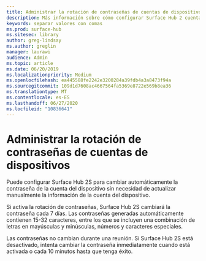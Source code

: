 ```yaml
---
title: Administrar la rotación de contraseñas de cuentas de dispositivos
description: Más información sobre cómo configurar Surface Hub 2 cuentas locales con PowerShell
keywords: separar valores con comas
ms.prod: surface-hub
ms.sitesec: library
author: greg-lindsay
ms.author: greglin
manager: laurawi
audience: Admin
ms.topic: article
ms.date: 06/20/2019
ms.localizationpriority: Medium
ms.openlocfilehash: ea445588fe2242e3200284a39fdb4a3a8473f94a
ms.sourcegitcommit: 109d1d7608ac4667564fa5369e8722e569b8ea36
ms.translationtype: MT
ms.contentlocale: es-ES
ms.lasthandoff: 06/27/2020
ms.locfileid: "10836641"
---
```

# Administrar la rotación de contraseñas de cuentas de dispositivos

Puede configurar Surface Hub 2S para cambiar automáticamente la contraseña de la cuenta del dispositivo sin necesidad de actualizar manualmente la información de la cuenta del dispositivo.

Si activa la rotación de contraseñas, Surface Hub 2S cambiará la contraseña cada 7 días. Las contraseñas generadas automáticamente contienen 15-32 caracteres, entre los que se incluyen una combinación de letras en mayúsculas y minúsculas, números y caracteres especiales.

Las contraseñas no cambian durante una reunión. Si Surface Hub 2S está desactivado, intenta cambiar la contraseña inmediatamente cuando está activada o cada 10 minutos hasta que tenga éxito.
